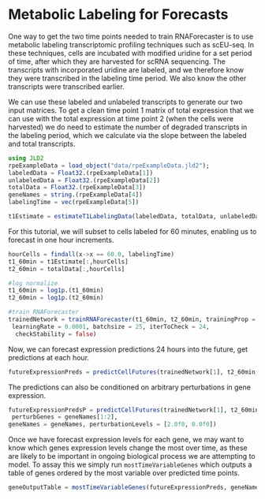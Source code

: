 # Metabolic Labeling for Forecasts

One way to get the two time points needed to train RNAForecaster is to use metabolic
labeling transcriptomic profiling techniques such as scEU-seq. In these techniques,
cells are incubated with modified uridine for a set period of time, after which they
are harvested for scRNA sequencing. The transcripts with incorporated uridine are
labeled, and we therefore know they were transcribed in the labeling time period.
We also know the other transcripts were transcribed earlier.

We can use these labeled and unlabeled transcripts to generate our two input matrices.
To get a clean time point 1 matrix of total expression that we can use with the total expression
at time point 2 (when the cells were harvested) we do need to estimate the number of
degraded transcripts in the labeling period, which we calculate via the slope
between the labeled and total transcripts.
```julia
using JLD2
rpeExampleData = load_object("data/rpeExampleData.jld2");
labeledData = Float32.(rpeExampleData[1])
unlabeledData = Float32.(rpeExampleData[2])
totalData = Float32.(rpeExampleData[3])
geneNames = string.(rpeExampleData[4])
labelingTime = vec(rpeExampleData[5])

t1Estimate = estimateT1LabelingData(labeledData, totalData, unlabeledData, labelingTime)
```

For this tutorial, we will subset to cells labeled for 60 minutes, enabling us to
forecast in one hour increments.
```julia
hourCells = findall(x->x == 60.0, labelingTime)
t1_60min = t1Estimate[:,hourCells]
t2_60min = totalData[:,hourCells]

#log normalize
t1_60min = log1p.(t1_60min)
t2_60min = log1p.(t2_60min)

#train RNAForecaster
trainedNetwork = trainRNAForecaster(t1_60min, t2_60min, trainingProp = 1.0,
 learningRate = 0.0001, batchsize = 25, iterToCheck = 24,
  checkStability = false)
```

Now, we can forecast expression predictions 24 hours into the future, get predictions
at each hour.
```julia
futureExpressionPreds = predictCellFutures(trainedNetwork[1], t2_60min, 24)
```

The predictions can also be conditioned on arbitrary perturbations in gene expression.
```julia
futureExpressionPredsP = predictCellFutures(trainedNetwork[1], t2_60min, 24,
 perturbGenes = geneNames[1:2],
geneNames = geneNames, perturbationLevels = [2.0f0, 0.0f0])
```

Once we have forecast expression levels for each gene, we may want to know which
genes expression levels change the most over time, as these are likely to be important
in ongoing biological process we are attempting to model.
To assay this we simply run `mostTimeVariableGenes` which outputs a table of genes
ordered by the most variable over predicted time points.

```julia
geneOutputTable = mostTimeVariableGenes(futureExpressionPreds, geneNames)
```
